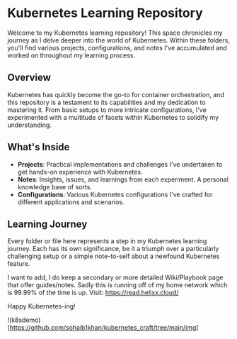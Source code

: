 # Kubernetes Learning Repository

Welcome to my Kubernetes learning repository! This space chronicles my journey as I delve deeper into the world of Kubernetes. Within these folders, you'll find various projects, configurations, and notes I've accumulated and worked on throughout my learning process.

## Overview

Kubernetes has quickly become the go-to for container orchestration, and this repository is a testament to its capabilities and my dedication to mastering it. From basic setups to more intricate configurations, I've experimented with a multitude of facets within Kubernetes to solidify my understanding.

## What's Inside

- **Projects**: Practical implementations and challenges I've undertaken to get hands-on experience with Kubernetes.
- **Notes**: Insights, issues, and learnings from each experiment. A personal knowledge base of sorts.
- **Configurations**: Various Kubernetes configurations I've crafted for different applications and scenarios.

## Learning Journey

Every folder or file here represents a step in my Kubernetes learning journey. Each has its own significance, be it a triumph over a particularly challenging setup or a simple note-to-self about a newfound Kubernetes feature.

I want to add, I do keep a secondary or more detailed Wiki/Playbook page that offer guides/notes. Sadly this is running off of my home network which is 99.99% of the time is up. 
Visit: https://read.helixx.cloud/


Happy Kubernetes-ing!

!(k8sdemo)[https://github.com/sohaib1khan/kubernetes_craft/tree/main/img]
